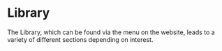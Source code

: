 # Library
The Library, which can be found via the menu on the website, leads to a variety of different sections depending on interest.
